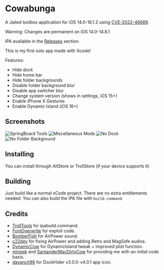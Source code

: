 # Cowabunga
A Jailed toolbox application for iOS 14.0-16.1.2 using [CVE-2022-46689](https://support.apple.com/en-us/HT213530).

Warning: Changes are permanent on iOS 14.0-14.8.1

IPA available in the [Releases](https://github.com/leminlimez/DockHider/releases) section.

This is my first solo app made with Xcode!

Features:
- Hide dock
- Hide home bar
- Hide folder backgrounds
- Disable folder background blur
- Disable app switcher blur
- Change system version (shows in settings, iOS 15+)
- Enable iPhone X Gestures
- Enable Dynamic Island (iOS 16+)

## Screenshots
![SpringBoard Tools](https://i.imgur.com/ssZcQNK.png)
![Miscellaneous Mods](https://i.imgur.com/g4sEzUU.png)
![No Dock](https://i.imgur.com/vgxk3R9.png)
![No Folder Background](https://i.imgur.com/6K945m3.png)

## Installing
You can install through AltStore or TrollStore (if your device supports it)

## Building
Just build like a normal xCode project. There are no extra entitlements needed. You can also build the IPA file with `build.command`.

## Credits
- [TrollTools](https://github.com/sourcelocation/TrollTools) for ipabuild.command.
- [FontOverwrite](https://github.com/ginsudev/WDBFontOverwrite) for exploit code.
- [BomberFish](https://github.com/BomberFish) for AirPower sound.
- [c22dev](https://github.com/c22dev) for fixing AirPower and adding Retro and MagSafe audios.
- [DynamicCow](https://github.com/matteozappia/DynamicCow) for DynamicIsland tweak + improved plist function.
- [mineek](https://twitter.com/mineekdev) and [SantanderMacDirtyCow](https://github.com/mineek/SantanderMacDirtyCow) for providing me with an initial code basis.
- [dayanch96](https://www.reddit.com/user/dayanch96/) for DockHider v3.0.0-v4.0.1 app icon.

